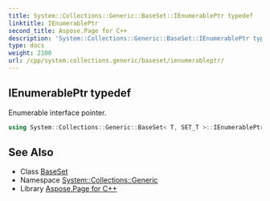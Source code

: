 ```yaml
---
title: System::Collections::Generic::BaseSet::IEnumerablePtr typedef
linktitle: IEnumerablePtr
second_title: Aspose.Page for C++
description: 'System::Collections::Generic::BaseSet::IEnumerablePtr typedef. Enumerable interface pointer in C++.'
type: docs
weight: 2100
url: /cpp/system.collections.generic/baseset/ienumerableptr/
---
```

## IEnumerablePtr typedef


Enumerable interface pointer.

```cpp
using System::Collections::Generic::BaseSet< T, SET_T >::IEnumerablePtr =  SharedPtr<IEnumerable<T>>
```

## See Also

* Class [BaseSet](../)
* Namespace [System::Collections::Generic](../../)
* Library [Aspose.Page for C++](../../../)
